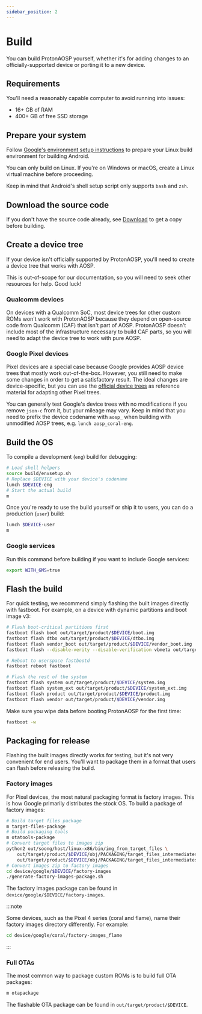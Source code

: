 ```yaml
---
sidebar_position: 2
---
```


# Build

You can build ProtonAOSP yourself, whether it's for adding changes to an officially-supported device or porting it to a new device.

## Requirements

You'll need a reasonably capable computer to avoid running into issues:

- 16+ GB of RAM
- 400+ GB of free SSD storage

## Prepare your system

Follow [Google's environment setup instructions](https://source.android.com/setup/build/initializing#setting-up-a-linux-build-environment) to prepare your Linux build environment for building Android.

You can only build on Linux. If you're on Windows or macOS, create a Linux virtual machine before proceeding.

Keep in mind that Android's shell setup script only supports `bash` and `zsh`.

## Download the source code

If you don't have the source code already, see [Download](download.md) to get a copy before building.

## Create a device tree

If your device isn't officially supported by ProtonAOSP, you'll need to create a device tree that works with AOSP.

This is out-of-scope for our documentation, so you will need to seek other resources for help. Good luck!

### Qualcomm devices

On devices with a Qualcomm SoC, most device trees for other custom ROMs won't work with ProtonAOSP because they depend on open-source code from Qualcomm (CAF) that isn't part of AOSP. ProtonAOSP doesn't include most of the infrastructure necessary to build CAF parts, so you will need to adapt the device tree to work with pure AOSP.

### Google Pixel devices

Pixel devices are a special case because Google provides AOSP device trees that mostly work out-of-the-box. However, you still need to make some changes in order to get a satisfactory result. The ideal changes are device-specific, but you can use the [official device trees](official-device-trees.md) as reference material for adapting other Pixel trees.

You can generally test Google's device trees with no modifications if you remove `json-c` from it, but your mileage may vary. Keep in mind that you need to prefix the device codename with `aosp_` when building with unmodified AOSP trees, e.g. `lunch aosp_coral-eng`.

## Build the OS

To compile a development (`eng`) build for debugging:

```bash
# Load shell helpers
source build/envsetup.sh
# Replace $DEVICE with your device's codename
lunch $DEVICE-eng
# Start the actual build
m
```

Once you're ready to use the build yourself or ship it to users, you can do a production (`user`) build:

```bash
lunch $DEVICE-user
m
```

### Google services

Run this command before building if you want to include Google services:

```bash
export WITH_GMS=true
```

## Flash the build

For quick testing, we recommend simply flashing the built images directly with fastboot. For example, on a device with dynamic partitions and boot image v3:

```bash
# Flash boot-critical partitions first
fastboot flash boot out/target/product/$DEVICE/boot.img
fastboot flash dtbo out/target/product/$DEVICE/dtbo.img
fastboot flash vendor_boot out/target/product/$DEVICE/vendor_boot.img
fastboot flash --disable-verity --disable-verification vbmeta out/target/product/$DEVICE/vbmeta.img

# Reboot to userspace fastbootd
fastboot reboot fastboot

# Flash the rest of the system
fastboot flash system out/target/product/$DEVICE/system.img
fastboot flash system_ext out/target/product/$DEVICE/system_ext.img
fastboot flash product out/target/product/$DEVICE/product.img
fastboot flash vendor out/target/product/$DEVICE/vendor.img
```

Make sure you wipe data before booting ProtonAOSP for the first time:

```bash
fastboot -w
```

## Packaging for release

Flashing the built images directly works for testing, but it's not very convenient for end users. You'll want to package them in a format that users can flash before releasing the build.

### Factory images

For Pixel devices, the most natural packaging format is factory images. This is how Google primarily distributes the stock OS. To build a package of factory images:

```bash
# Build target files package
m target-files-package
# Build packaging tools
m otatools-package
# Convert target files to images zip
python2 out/soong/host/linux-x86/bin/img_from_target_files \
    out/target/product/$DEVICE/obj/PACKAGING/target_files_intermediates/$DEVICE-target_files-eng.$USER.zip \
    out/target/product/$DEVICE/obj/PACKAGING/target_files_intermediates/$DEVICE-img-eng.$USER.zip
# Convert images zip to factory images
cd device/google/$DEVICE/factory-images
./generate-factory-images-package.sh
```

The factory images package can be found in `device/google/$DEVICE/factory-images`.

:::note

Some devices, such as the Pixel 4 series (coral and flame), name their factory images directory differently. For example:

```bash
cd device/google/coral/factory-images_flame
```

:::

### Full OTAs

The most common way to package custom ROMs is to build full OTA packages:

```bash
m otapackage
```

The flashable OTA package can be found in `out/target/product/$DEVICE`.
